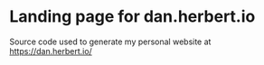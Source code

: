 # Landing page for dan.herbert.io

Source code used to generate my personal website at https://dan.herbert.io/
